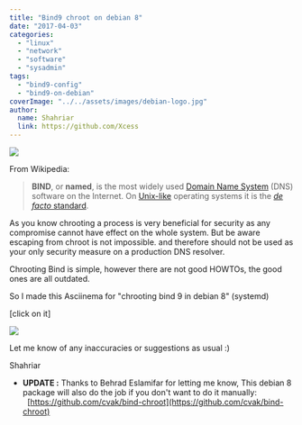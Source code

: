 ```yaml
---
title: "Bind9 chroot on debian 8"
date: "2017-04-03"
categories: 
  - "linux"
  - "network"
  - "software"
  - "sysadmin"
tags: 
  - "bind9-config"
  - "bind9-on-debian"
coverImage: "../../assets/images/debian-logo.jpg"
author:
  name: Shahriar
  link: https://github.com/Xcess
---
```


![](../../assets/images/debian-logo.jpg)

From Wikipedia:

> **BIND**, or **named**, is the most widely used [Domain Name System](https://en.m.wikipedia.org/wiki/Domain_Name_System "Domain Name System") (DNS) software on the Internet. On [Unix-like](https://en.m.wikipedia.org/wiki/Unix-like "Unix-like") operating systems it is the [_de facto_ standard](https://en.m.wikipedia.org/wiki/De_facto_standard "De facto standard").

As you know chrooting a process is very beneficial for security as any compromise cannot have effect on the whole system. But be aware escaping from chroot is not impossible. and therefore should not be used as your only security measure on a production DNS resolver.

Chrooting Bind is simple, however there are not good HOWTOs, the good ones are all outdated.

So I made this Asciinema for "chrooting bind 9 in debian 8" (systemd)

\[click on it\]

[![](../../assets/images/mknod-terminal.png)](https://asciinema.org/a/98472)

Let me know of any inaccuracies or suggestions as usual :)

Shahriar

- **UPDATE :** Thanks to Behrad Eslamifar for letting me know, This debian 8 package will also do the job if you don't want to do it manually:   [https://github.com/cvak/bind-chroot](https://github.com/cvak/bind-chroot)
